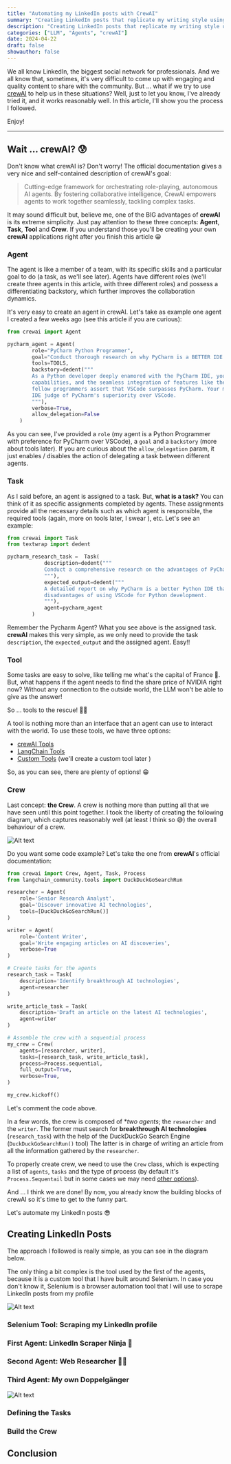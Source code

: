 ```yaml
---
title: "Automating my LinkedIn posts with CrewAI"
summary: "Creating LinkedIn posts that replicate my writing style using Selenium, crewAI, GPT-3.5-turbo and Mistral Large"
description: "Creating LinkedIn posts that replicate my writing style using Selenium, CrewAI, GPT-3.5-turbo and Mistral Large"
categories: ["LLM", "Agents", "crewAI"]
date: 2024-04-22
draft: false
showauthor: false
---
```


We all know LinkedIn, the biggest social network for professionals. And we all know that, sometimes, it's very 
difficult to come up with engaging and quality content to share with the community. But ... what if we try to use
[crewAI](https://www.crewai.com/) to help us in these situations? Well, just to let you know, I've already 
tried it, and it works reasonably well. In this article, I'll show you the process I followed. 

Enjoy!

---

## Wait ... crewAI? 😰

Don't know what crewAI is? Don't worry! The official documentation gives a very nice and self-contained description
of crewAI's goal:

> Cutting-edge framework for orchestrating role-playing, autonomous AI agents. By fostering collaborative intelligence,
> CrewAI empowers agents to work together seamlessly, tackling complex tasks.

It may sound difficult but, believe me, one of the BIG advantages of **crewAI** is its extreme simplicity. Just pay
attention to these three concepts: **Agent**, **Task**, **Tool** and **Crew**. If you understand those
you'll be creating your own **crewAI** applications right after you finish this article  😀

### Agent

The agent is like a member of a team, with its specific skills and a particular goal to do (a task, as we'll see 
later). Agents have different roles (we'll create three agents in this article, with three different roles) and 
possess a differentiating backstory, which further improves the collaboration dynamics.

It's very easy to create an agent in crewAI. Let's take as example one agent I created a few weeks ago (see this
article if you are curious):

```python
from crewai import Agent

pycharm_agent = Agent(
        role="PyCharm Python Programmer",
        goal="Conduct thorough research on why PyCharm is a BETTER IDE than VSCode for Python development",
        tools=TOOLS,
        backstory=dedent("""
        As a Python developer deeply enamored with the PyCharm IDE, you cherish its interface, debugging 
        capabilities, and the seamless integration of features like the terminal. It frustrates you when
        fellow programmers assert that VSCode surpasses PyCharm. Your mission is to persuade the Python
        IDE judge of PyCharm's superiority over VSCode.
        """),
        verbose=True,
        allow_delegation=False
    )
```

As you can see, I've provided a `role` (my agent is a Python Programmer with preference for PyCharm over VSCode), 
a `goal` and a `backstory` (more about tools later). If you are curious about the `allow_delegation` param, it 
just enables / disables the action of delegating a task between different agents.

### Task

As I said before, an agent is assigned to a task. But, **what is a task?** You can think of it as specific assignments
completed by agents. These assignments provide all the necessary details such as which agent is responsible, the 
required tools (again, more on tools later, I swear ), etc. Let's see an example:

```python
from crewai import Task
from textwrap import dedent

pycharm_research_task =  Task(
            description=dedent("""
            Conduct a comprehensive research on the advantages of PyCharm over VSCode for Python development
            """),
            expected_output=dedent("""
            A detailed report on why PyCharm is a better Python IDE than VSCode and all the 
            disadvantages of using VSCode for Python development.
            """),
            agent=pycharm_agent
        )
```

Remember the Pycharm Agent? What you see above is the assigned task. **crewAI** makes this very simple, as we only
need to provide the task `description`, the `expected_output` and the assigned agent. Easy!!


### Tool

Some tasks are easy to solve, like telling me what's the capital of France 🥐. But, what happens if the agent needs
to find the share price of NVIDIA right now? Without any connection to the outside world, the LLM won't be able to
give as the answer! 

So ... tools to the rescue! 🦸‍♂️

A tool is nothing more than an interface that an agent can use to interact with the world. To use these tools, we 
have three options:

* [crewAI Tools](https://docs.crewai.com/core-concepts/Tools/#available-crewai-tools)
* [LangChain Tools](https://docs.crewai.com/core-concepts/Tools/#using-langchain-tools)
* [Custom Tools](https://docs.crewai.com/core-concepts/Tools/#creating-your-own-tools) (we'll create a custom tool later )

So, as you can see, there are plenty of options! 😁


### Crew

Last concept: **the Crew**. A crew is nothing more than putting all that we have seen until this point together. 
I took the liberty of creating the following diagram, which captures reasonably well (at least I think so 😅) the
overall behaviour of a crew.

![Alt text][crewai-architecture]

Do you want some code example? Let's take the one from **crewAI**'s official documentation:

```python
from crewai import Crew, Agent, Task, Process
from langchain_community.tools import DuckDuckGoSearchRun

researcher = Agent(
    role='Senior Research Analyst',
    goal='Discover innovative AI technologies',
    tools=[DuckDuckGoSearchRun()]
)

writer = Agent(
    role='Content Writer',
    goal='Write engaging articles on AI discoveries',
    verbose=True
)

# Create tasks for the agents
research_task = Task(
    description='Identify breakthrough AI technologies',
    agent=researcher
)

write_article_task = Task(
    description='Draft an article on the latest AI technologies',
    agent=writer
)

# Assemble the crew with a sequential process
my_crew = Crew(
    agents=[researcher, writer],
    tasks=[research_task, write_article_task],
    process=Process.sequential,
    full_output=True,
    verbose=True,
)

my_crew.kickoff()
```

Let's comment the code above.

In a few words, the crew is composed of **two agents*; the `researcher` and the `writer`. The former must search for 
**breakthrough AI technologies** (`research_task`) with the help of the DuckDuckGo Search Engine (`DuckDuckGoSearchRun()` tool)
The latter is in charge of writing an article from all the information gathered by the `researcher`.

To properly create crew, we need to use the `Crew` class, which is expecting a list of `agents`, `tasks` and the type 
of process (by default it's `Process.Sequentail` but in some cases we may need [other options](https://docs.crewai.com/core-concepts/Processes/)).

And ... I think we are done! By now, you already know the building blocks of crewAI so it's time to get to the funny
part. 

Let's automate my LinkedIn posts 😎


## Creating LinkedIn Posts


The approach I followed is really simple, as you can see in the diagram below.


The only thing a bit complex is the tool used by the first of the agents, because it is a custom tool that I have 
built around Selenium. In case you don't know it, Selenium is a browser automation tool that I will use to scrape
LinkedIn posts from my profile 

![Alt text][linkedin-crewai-architecture]



### Selenium Tool: Scraping my LinkedIn profile

### First Agent: LinkedIn Scraper Ninja 🥷

### Second Agent: Web Researcher 🧑‍🔬

### Third Agent: My own Doppelgänger 

![Alt text][spiderman-meme]

### Defining the Tasks

### Build the Crew

## Conclusion



[crewai-architecture]: img/crewai.drawio.correct.svg
[linkedin-crewai-architecture]: img/crewai.linkedin.influencer.diagram.svg
[spiderman-meme]: img/spiderman_meme.png 
